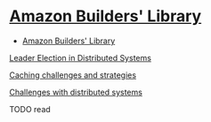 # [Amazon Builders' Library](https://aws.amazon.com/builders-library/)

- [Amazon Builders' Library](#amazon-builders-library)

[Leader Election in Distributed Systems](https://aws.amazon.com/builders-library/leader-election-in-distributed-systems/?nc1=h_ls)

[Caching challenges and strategies](https://aws.amazon.com/builders-library/caching-challenges-and-strategies/?nc1=h_ls)

[Challenges with distributed systems](https://aws.amazon.com/builders-library/challenges-with-distributed-systems/?did=ba_card&trk=ba_card)













TODO read
